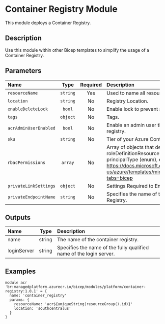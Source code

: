 # Container Registry Module

This module deploys a Container Registry.

## Description

Use this module within other Bicep templates to simplify the usage of a Container Registry.

## Parameters

| Name                  | Type     | Required | Description                                                                                                                                                                                                                                                         |
| :-------------------- | :------: | :------: | :------------------------------------------------------------------------------------------------------------------------------------------------------------------------------------------------------------------------------------------------------------------ |
| `resourceName`        | `string` | Yes      | Used to name all resources                                                                                                                                                                                                                                          |
| `location`            | `string` | No       | Registry Location.                                                                                                                                                                                                                                                  |
| `enableDeleteLock`    | `bool`   | No       | Enable lock to prevent accidental deletion                                                                                                                                                                                                                          |
| `tags`                | `object` | No       | Tags.                                                                                                                                                                                                                                                               |
| `acrAdminUserEnabled` | `bool`   | No       | Enable an admin user that has push/pull permission to the registry.                                                                                                                                                                                                 |
| `sku`                 | `string` | No       | Tier of your Azure Container Registry.                                                                                                                                                                                                                              |
| `rbacPermissions`     | `array`  | No       | Array of objects that describe RBAC permissions, format { roleDefinitionResourceId (string), principalId (string), principalType (enum), enabled (bool) }. Ref: https://docs.microsoft.com/en-us/azure/templates/microsoft.authorization/roleassignments?tabs=bicep |
| `privateLinkSettings` | `object` | No       | Settings Required to Enable Private Link                                                                                                                                                                                                                            |
| `privateEndpointName` | `string` | No       | Specifies the name of the private link to the Azure Container Registry.                                                                                                                                                                                             |

## Outputs

| Name        | Type   | Description                                                         |
| :---------- | :----: | :------------------------------------------------------------------ |
| name        | string | The name of the container registry.                                 |
| loginServer | string | Specifies the name of the fully qualified name of the login server. |

## Examples

```bicep
module acr 'br:managedplatform.azurecr.io/bicep/modules/platform/container-registry:1.0.1' = {
  name: 'container_registry'
  params: {
    resourceName: 'acr${uniqueString(resourceGroup().id)}'
    location: 'southcentralus'
  }
}
```